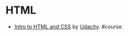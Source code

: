 # HTML

* [Intro to HTML and CSS](https://www.udacity.com/course/intro-to-html-and-css--ud304) by [Udacity](https://www.udacity.com/). #course
